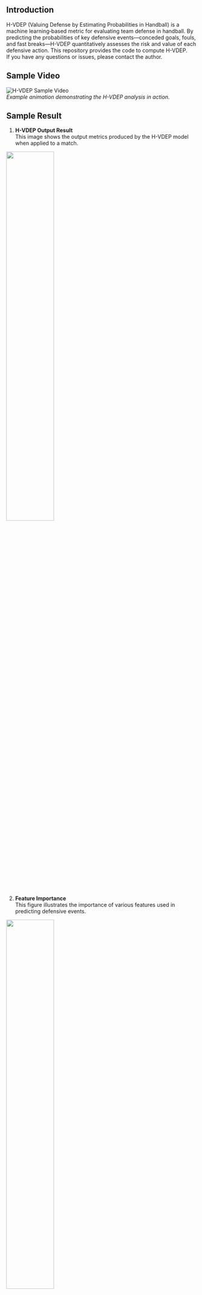 ## Introduction
H-VDEP (Valuing Defense by Estimating Probabilities in Handball) is a machine learning‐based metric for evaluating team defense in handball. By predicting the probabilities of key defensive events—conceded goals, fouls, and fast breaks—H-VDEP quantitatively assesses the risk and value of each defensive action. This repository provides the code to compute H-VDEP.  
If you have any questions or issues, please contact the author.

## Sample Video
![H-VDEP Sample Video](https://github.com/user-attachments/assets/fb3da330-36dd-4130-adcf-33e58f531d01)  
*Example animation demonstrating the H-VDEP analysis in action.*

## Sample Result
1. **H-VDEP Output Result**  
   This image shows the output metrics produced by the H-VDEP model when applied to a match.

<div align="left">
<img src="https://github.com/user-attachments/assets/6b103159-dab6-407e-ac26-17c935ee2e2c" width="50%" />
</div>

2. **Feature Importance**  
   This figure illustrates the importance of various features used in predicting defensive events.

<div align="left">
<img src="https://github.com/user-attachments/assets/211d312d-30d0-4bd7-8be6-059d3fe8a7fb" width="50%" />
</div>

3. **Relationship between Conceded Goals and H-VDEP**  
   This graph depicts the correlation between the number of conceded goals and the H-VDEP score.

<div align="left">
<img src="https://github.com/user-attachments/assets/9959b6e1-c4bc-408f-aa81-069100d20665" width="50%" />
</div>
## Author
Ren Kobayashi - kobayashi.ren@g.sp.m.is.nagoya-u.ac.jp
## Requirements
- Python 3.x  
- To install dependencies, run:  
  `pip install -r requirements.txt`

## Evaluation from Scratch

### Step 1: Downloading the Required Data
Please download the necessary datasets from [Google Drive](https://drive.google.com/drive/folders/YOUR_DRIVE_LINK):
- `handball_match_data.xlsx`: Annotation data.
- `tracking_data.json`: Player coordinate data.
- `videos`: Raw match videos (optional for extracting player positions).

### Step 2: Running the Code and Checking the Results
1. Execute the analysis script:  
   `python3 run_H-VDEP.py`
2. Review the generated figures in the `results` folder.

